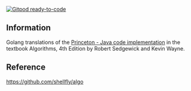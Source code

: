 [![Gitpod ready-to-code](https://img.shields.io/badge/Gitpod-ready--to--code-908a85?logo=gitpod)](https://gitpod.io/from-referrer/)

## Information
Golang translations of the [Princeton - Java code implementation](http://algs4.cs.princeton.edu/code/)
in the textbook Algorithms, 4th Edition by Robert Sedgewick and Kevin Wayne.

## Reference
https://github.com/shellfly/algo
